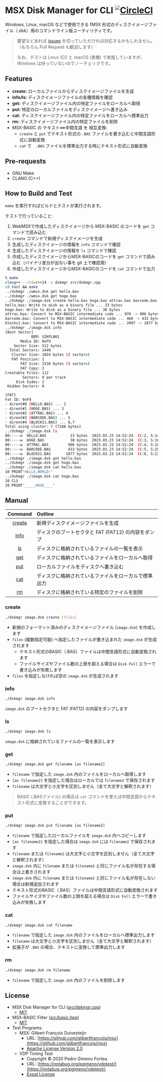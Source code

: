 # MSX Disk Manager for CLI [![CircleCI](https://dl.circleci.com/status-badge/img/gh/suzukiplan/msx-disk-manager-cli/tree/master.svg?style=svg)](https://dl.circleci.com/status-badge/redirect/gh/suzukiplan/msx-disk-manager-cli/tree/master)

Windows, Linux, macOS などで使用できる fMSX 形式のディスクイメージファイル（.dsk）用のコマンドライン版ユーティリティです。

> 要望などあれば [issues](https://github.com/suzukiplan/msx-disk-manager-cli/issues) を切っていただければ対応するかもしれません。（もちろん Pull Request も歓迎します）
>
> なお、テストは Linux (CI) と macOS (実機) で実施していますが、Windows は持っていないのでノーチェックです。

## Features

- **create:** ローカルファイルからディスクイメージファイルを生成
- **info/ls:** ディスクイメージファイルの各種情報を確認
- **get:** ディスクイメージファイル内の特定ファイルをローカルへ取得
- **put:** 特定のローカルファイルをディスクイメージへ書き込み
- **cat:** ディスクイメージファイル内の特定ファイルをローカルへ標準出力
- **rm:** ディスクイメージファイル内の特定ファイルを削除
- MSX-BASIC の テキスト⇔中間言語 を 相互変換:
  - `create` と `put` でテキスト形式の `.BAS` ファイルを書き込むと中間言語形式に自動変換
  - `cat` で　`.BAS` ファイルを標準出力する時にテキスト形式に自動変換

## Pre-requests

- GNU Make
- CLANG (C++)

## How to Build and Test

`make` を実行すればビルドとテストが実行されます。

テストで行っていること:

1. WebMSXで作成したディスクイメージから MSX-BASIC のコードを `get` コマンドで読み込む
2. `create` コマンドで新規ディスクイメージを生成
3. 生成したディスクイメージの情報を `info` コマンドで確認
4. 生成したディスクイメージの情報を `ls` コマンドで確認
5. 作成したディスクイメージからMSX-BASICのコードを `get` コマンドで読み込む（バイナリ差分が出ない事を git 上で確認用）
6. 作成したディスクイメージからMSX-BASICのコードを `cat` コマンドで出力

```bash
% make
clang++ --std=c++14 -o dskmgr src/dskmgr.cpp
cd test && make
../dskmgr ./wmsx.dsk get hello.bas
../dskmgr ./wmsx.dsk get hoge.bas
../dskmgr ./image.dsk create hello.bas hoge.bas attrac.bas barcode.bas blocks1.bas
hello.bas: Write to disk as a binary file ... 23 bytes
hoge.bas: Write to disk as a binary file ... 30 bytes
attrac.bas: Convert to MSX-BASIC intermediate code ... 978 -> 906 bytes
barcode.bas: Convert to MSX-BASIC intermediate code ... 466 -> 433 bytes
blocks1.bas: Convert to MSX-BASIC intermediate code ... 2097 -> 1877 bytes
../dskmgr ./image.dsk info
[Boot Sector]
            OEM: SZKPLN01
       Media ID: 0xF9
    Sector Size: 512 bytes
  Total Sectors: 1440
   Cluster Size: 1024 bytes (2 sectors)
   FAT Position: 1
       FAT Size: 1536 bytes (3 sectors)
       FAT Copy: 2
Creatable Files: 112
        Sectors: 9 per track
     Disk Sides: 2
 Hidden Sectors: 0

[FAT]
Fat ID: 0xF9
- dirent#0 (HELLO.BAS) ... 2
- dirent#1 (HOGE.BAS) ... 3
- dirent#2 (ATTRAC.BAS) ... 4
- dirent#3 (BARCODE.BAS) ... 5
- dirent#4 (BLOCKS1.BAS) ... 6,7
Total using cluster: 7 (7168 bytes)
../dskmgr ./image.dsk ls
00:----w  HELLO.BAS           23 bytes  2023.03.23 14:52:24  (C:2, S:14)
00:----w  HOGE.BAS            30 bytes  2023.03.23 14:52:24  (C:3, S:16)
00:----w  ATTRAC.BAS         906 bytes  2023.03.23 14:52:24  (C:4, S:18)
00:----w  BARCODE.BAS        433 bytes  2023.03.23 14:52:24  (C:5, S:20)
00:----w  BLOCKS1.BAS       1877 bytes  2023.03.23 14:52:24  (C:6, S:22)
../dskmgr ./image.dsk get hello.bas
../dskmgr ./image.dsk get hoge.bas
../dskmgr ./image.dsk cat hello.bas
10 PRINT"HELLO,WORLD!"
../dskmgr ./image.dsk cat hoge.bas
10 CLS
20 PRINT"_____HOGE____"
```

## Manual

|Command|Outline|
|:-:|:-|
|[create](#create)|新規ディスクイメージファイルを生成|
|[info](#info)|ディスクのブートセクタと FAT (FAT12) の内容をダンプ|
|[ls](#ls)|ディスクに格納されているファイルの一覧を表示|
|[get](#get)|ディスクに格納されているファイルをローカルへ取得|
|[put](#put)|ローカルファイルをディスクへ書き込む|
|[cat](#cat)|ディスクに格納されているファイルをローカルで標準出力|
|[rm](#rm)|ディスクに格納されている特定のファイルを削除|

### create

```bash
./dskmgr image.dsk create [files]
```

- 新規のフォーマット済みのディスクイメージファイル (`image.dsk`) を作成します
- `files` (複数指定可能) へ指定したファイルが書き込まれた `image.dsk` が生成されます
  - テキスト形式のBASIC（.BAS）ファイルは中間言語形式に自動変換されます
  - ファイルサイズやファイル数の上限を超える場合は `Disk Full` エラーで書き込みが失敗します
- `files` を指定しなければ空の `image.dsk` が生成されます

### info

```bash
./dskmgr image.dsk info
```

`image.dsk` のブートセクタと FAT (FAT12) の内容をダンプします

### ls

```bash
./dskmgr image.dsk ls
```

`image.dsk` に格納されているファイルの一覧を表示します

### get

```bash
./dskmgr image.dsk get filename [as filename2]
```

- `filename` で指定した `image.dsk` 内のファイルをローカルへ取得します
- `[as filename2]` を指定した場合はローカルでは `filename2` で保存されます
- `filename` は大文字と小文字を区別しません（全て大文字と解釈されます）

> BASIC (.BASファイル) の場合は `cat` コマンドを使えば中間言語からテキスト形式に変換することができます。

### put

```bash
./dskmgr image.dsk put filename [as filename2]
```

- `filename` で指定したローカルファイルを `image.dsk` 内へコピーします
- `[as filename2]` を指定した場合は `image.dsk` には `filename2` で保存されます
- `filename` または `filename2` は大文字と小文字を区別しません（全て大文字と解釈されます）
- `image.dsk` 内に `filename` または `filename2` と同じファイル名が存在する場合は上書きされます
- `image.dsk` 内に `filename` または `filename2` と同じファイル名が存在しない場合は新規追加されます
- テキスト形式のBASIC（.BAS）ファイルは中間言語形式に自動変換されます
- ファイルサイズやファイル数の上限を超える場合は `Disk Full` エラーで書き込みが失敗します

### cat

```bash
./dskmgr image.dsk cat filename
```

- `filename` で指定した `image.dsk` 内のファイルをローカルへ標準出力します
- `filename` は大文字と小文字を区別しません（全て大文字と解釈されます）
- 拡張子が `.BAS` の場合、テキストに変換して標準出力します

### rm

```bash
./dskmgr image.dsk rm filename
```

- `filename` で指定した `image.dsk` 内のファイルを削除します

## License

- MSX Disk Manager for CLI ([src/dskmgr.cpp](src/dskmgr.cpp))
  - [MIT](LICENSE.txt)
- MSX-BASIC Filter ([src/basic.hpp](src/basic.hpp))
  - [MIT](LICENSE.txt)
- Test Programs:
  - MSX: Gilbert François Duivesteijn
    - URL: [https://github.com/gilbertfrancois/msx](https://github.com/gilbertfrancois/msx)
    - [Apache License Version 2.0](https://github.com/gilbertfrancois/msx/blob/master/LICENSE)
  - VDP Timing Test
    - Copyright © 2020 Pedro Gimeno Fortea.
    - URL: [https://notabug.org/pgimeno/vdptest/](https://notabug.org/pgimeno/vdptest/)
    - [Expat License](https://notabug.org/pgimeno/vdptest/src/master/LICENSE.md)
